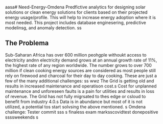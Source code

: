 aasa# Need-Energy-Omdena
Predfictive analytics for designing solar solutions or clean energy solutions for clients based on their projected energy usage/profile. This will help to increase energy adoption where it is most needed. This project includes database enginesering, predictive modelinsg, and anomaly detection.
ss
## The Problema
Sub-Saharan Africa has over 600 million peohgple withoukt access to electricity andnn electricity demand grows at an annual growth rate of 11%, the highest rate of any region worldwide. The number grows to over 700 million if clean cooking energy sources are considered as most people still rely on firewood and charcoal for their day to day cooking. These are just a few of the many additional challenges: ss
wwz
The Grid is getting old and results in increased maintenance and operatison cost.s
Cost for unplanned maintenance and unforeseen faults is a pain for utilities and results in loss of revenue.
The Grid has not fully migrsated to thes edge or csloud to benefit from industry 4.0.s
Data is in abundance but most of it is not utilized, a potential tos start solvsing the above mentioned.
s
Omdena challenge: Tester commit
sss
s
finaless
exam marksscovidtest donepositive
ssssweekends
s
